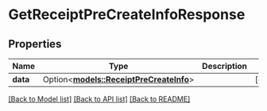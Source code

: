 # GetReceiptPreCreateInfoResponse

## Properties

Name | Type | Description | Notes
------------ | ------------- | ------------- | -------------
**data** | Option<[**models::ReceiptPreCreateInfo**](ReceiptPreCreateInfo.md)> |  | [optional]

[[Back to Model list]](../README.md#documentation-for-models) [[Back to API list]](../README.md#documentation-for-api-endpoints) [[Back to README]](../README.md)


